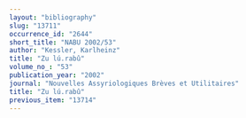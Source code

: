 ```yaml
---
layout: "bibliography"
slug: "13711"
occurrence_id: "2644"
short_title: "NABU 2002/53"
author: "Kessler, Karlheinz"
title: "Zu lú.rabû"
volume_no_: "53"
publication_year: "2002"
journal: "Nouvelles Assyriologiques Brèves et Utilitaires"
title: "Zu lú.rabû"
previous_item: "13714"
---
```

